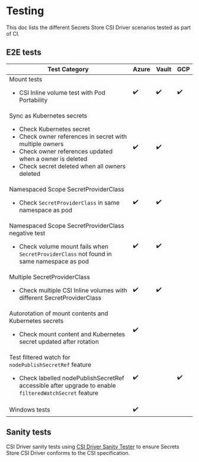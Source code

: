 # Testing

This doc lists the different Secrets Store CSI Driver scenarios tested as part of CI.

## E2E tests

| Test Category                                                                                                                                                                                                                                         | Azure | Vault | GCP |
| ----------------------------------------------------------------------------------------------------------------------------------------------------------------------------------------------------------------------------------------------------- | ----- | ----- | --- |
| Mount tests<ul><li>CSI Inline volume test with Pod Portability</li></ul>                                                                                                                                                                              | ✔️     | ✔️     | ✔️   |
| Sync as Kubernetes secrets<ul><li>Check Kubernetes secret</li><li>Check owner references in secret with multiple owners</li><li>Check owner references updated when a owner is deleted</li><li>Check secret deleted when all owners deleted</li></ul> | ✔️     | ✔️     |     |
| Namespaced Scope SecretProviderClass<ul><li>Check `SecretProviderClass` in same namespace as pod</li></ul>                                                                                                                                            | ✔️     | ✔️     |     |
| Namespaced Scope SecretProviderClass negative test<ul><li>Check volume mount fails when `SecretProviderClass` not found in same namespace as pod</li></ul>                                                                                            | ✔️     | ✔️     |     |
| Multiple SecretProviderClass<ul><li>Check multiple CSI Inline volumes with different SecretProviderClass</li></ul>                                                                                                                                    | ✔️     | ✔️     |     |
| Autorotation of mount contents and Kubernetes secrets<ul><li>Check mount content and Kubernetes secret updated after rotation</li></ul>                                                                                                               | ✔️     |       |     |
| Test filtered watch for `nodePublishSecretRef` feature<ul><li>Check labelled nodePublishSecretRef accessible after upgrade to enable `filteredWatchSecret` feature</li></ul>                                                                          | ✔️     |       | ✔️   |
| Windows tests                                                                                                                                                                                                                                         | ✔️     |       |     |

## Sanity tests

CSI Driver sanity tests using [CSI Driver Sanity Tester](https://github.com/kubernetes-csi/csi-test/tree/master/pkg/sanity#csi-driver-sanity-tester) to ensure Secrets Store CSI Driver conforms to the CSI specification.

